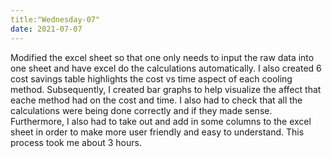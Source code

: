 ```yaml
---
title:"Wednesday-07"
date: 2021-07-07
---
```


Modified the excel sheet so that one only needs to input the raw data into one sheet and have excel do the calculations automatically.
I also created 6 cost savings table highlights the cost vs time aspect of each cooling method. Subsequently, I created bar graphs to help visualize the affect that eache 
method had on the cost and time. I also had to check that all the calculations were being done correctly and if they made sense. Furthermore, I also had to take out and add in
some columns to the excel sheet in order to make more user friendly and easy to understand. This process took me about 3 hours.
